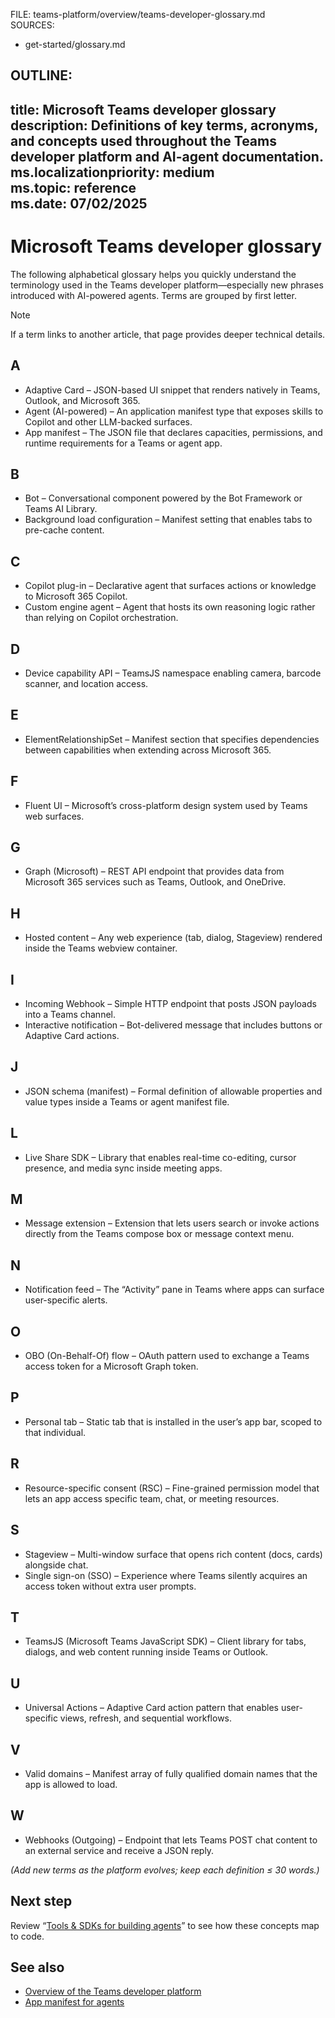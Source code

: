 FILE: teams-platform/overview/teams-developer-glossary.md  
SOURCES:  
- get-started/glossary.md  

OUTLINE:
---
title: Microsoft Teams developer glossary  
description: Definitions of key terms, acronyms, and concepts used throughout the Teams developer platform and AI-agent documentation.  
ms.localizationpriority: medium  
ms.topic: reference  
ms.date: 07/02/2025  
---
# Microsoft Teams developer glossary  
The following alphabetical glossary helps you quickly understand the terminology used in the Teams developer platform—especially new phrases introduced with AI-powered agents. Terms are grouped by first letter.

> [!NOTE]  
> If a term links to another article, that page provides deeper technical details.

## A  
* Adaptive Card – JSON-based UI snippet that renders natively in Teams, Outlook, and Microsoft 365.  
* Agent (AI-powered) – An application manifest type that exposes skills to Copilot and other LLM-backed surfaces.  
* App manifest – The JSON file that declares capacities, permissions, and runtime requirements for a Teams or agent app.  

## B  
* Bot – Conversational component powered by the Bot Framework or Teams AI Library.  
* Background load configuration – Manifest setting that enables tabs to pre-cache content.  

## C  
* Copilot plug-in – Declarative agent that surfaces actions or knowledge to Microsoft 365 Copilot.  
* Custom engine agent – Agent that hosts its own reasoning logic rather than relying on Copilot orchestration.  

## D  
* Device capability API – TeamsJS namespace enabling camera, barcode scanner, and location access.  

## E  
* ElementRelationshipSet – Manifest section that specifies dependencies between capabilities when extending across Microsoft 365.  

## F  
* Fluent UI – Microsoft’s cross-platform design system used by Teams web surfaces.  

## G  
* Graph (Microsoft) – REST API endpoint that provides data from Microsoft 365 services such as Teams, Outlook, and OneDrive.  

## H  
* Hosted content – Any web experience (tab, dialog, Stageview) rendered inside the Teams webview container.  

## I  
* Incoming Webhook – Simple HTTP endpoint that posts JSON payloads into a Teams channel.  
* Interactive notification – Bot-delivered message that includes buttons or Adaptive Card actions.  

## J  
* JSON schema (manifest) – Formal definition of allowable properties and value types inside a Teams or agent manifest file.  

## L  
* Live Share SDK – Library that enables real-time co-editing, cursor presence, and media sync inside meeting apps.  

## M  
* Message extension – Extension that lets users search or invoke actions directly from the Teams compose box or message context menu.  

## N  
* Notification feed – The “Activity” pane in Teams where apps can surface user-specific alerts.  

## O  
* OBO (On-Behalf-Of) flow – OAuth pattern used to exchange a Teams access token for a Microsoft Graph token.  

## P  
* Personal tab – Static tab that is installed in the user’s app bar, scoped to that individual.  

## R  
* Resource-specific consent (RSC) – Fine-grained permission model that lets an app access specific team, chat, or meeting resources.  

## S  
* Stageview – Multi-window surface that opens rich content (docs, cards) alongside chat.  
* Single sign-on (SSO) – Experience where Teams silently acquires an access token without extra user prompts.  

## T  
* TeamsJS (Microsoft Teams JavaScript SDK) – Client library for tabs, dialogs, and web content running inside Teams or Outlook.  

## U  
* Universal Actions – Adaptive Card action pattern that enables user-specific views, refresh, and sequential workflows.  

## V  
* Valid domains – Manifest array of fully qualified domain names that the app is allowed to load.  

## W  
* Webhooks (Outgoing) – Endpoint that lets Teams POST chat content to an external service and receive a JSON reply.  

*(Add new terms as the platform evolves; keep each definition ≤ 30 words.)*

## Next step  
Review “[Tools & SDKs for building agents](../build/tools-and-sdks-for-agents.md)” to see how these concepts map to code.

## See also  
- [Overview of the Teams developer platform](overview-of-teams-developer-platform.md)  
- [App manifest for agents](../build/app-manifest-for-agents.md)